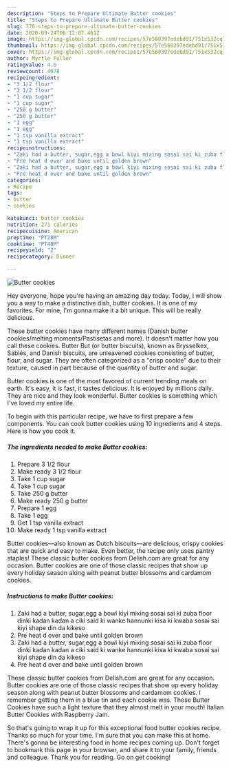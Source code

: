 ```yaml
---
description: "Steps to Prepare Ultimate Butter cookies"
title: "Steps to Prepare Ultimate Butter cookies"
slug: 776-steps-to-prepare-ultimate-butter-cookies
date: 2020-09-24T06:12:07.461Z
image: https://img-global.cpcdn.com/recipes/57e568397edebd91/751x532cq70/butter-cookies-recipe-main-photo.jpg
thumbnail: https://img-global.cpcdn.com/recipes/57e568397edebd91/751x532cq70/butter-cookies-recipe-main-photo.jpg
cover: https://img-global.cpcdn.com/recipes/57e568397edebd91/751x532cq70/butter-cookies-recipe-main-photo.jpg
author: Myrtle Fuller
ratingvalue: 4.6
reviewcount: 4678
recipeingredient:
- "3 1/2 flour"
- "3 1/2 flour"
- "1 cup sugar"
- "1 cup sugar"
- "250 g butter"
- "250 g butter"
- "1 egg"
- "1 egg"
- "1 tsp vanilla extract"
- "1 tsp vanilla extract"
recipeinstructions:
- "Zaki had a butter, sugar,egg a bowl kiyi mixing sosai sai ki zuba floor dinki kadan kadan a ciki said ki wanke hannunki kisa ki kwaba sosai sai kiyi shape din da kikeso"
- "Pre heat d over and bake until golden brown"
- "Zaki had a butter, sugar,egg a bowl kiyi mixing sosai sai ki zuba floor dinki kadan kadan a ciki said ki wanke hannunki kisa ki kwaba sosai sai kiyi shape din da kikeso"
- "Pre heat d over and bake until golden brown"
categories:
- Recipe
tags:
- butter
- cookies

katakunci: butter cookies 
nutrition: 271 calories
recipecuisine: American
preptime: "PT28M"
cooktime: "PT48M"
recipeyield: "2"
recipecategory: Dinner

---
```



![Butter cookies](https://img-global.cpcdn.com/recipes/57e568397edebd91/751x532cq70/butter-cookies-recipe-main-photo.jpg)

Hey everyone, hope you're having an amazing day today. Today, I will show you a way to make a distinctive dish, butter cookies. It is one of my favorites. For mine, I'm gonna make it a bit unique. This will be really delicious.

These butter cookies have many different names (Danish butter cookies/melting moments/Pastisetas and more). It doesn&#39;t matter how you call these cookies. Butter But (or butter biscuits), known as Brysselkex, Sablés, and Danish biscuits, are unleavened cookies consisting of butter, flour, and sugar. They are often categorized as a &#34;crisp cookie&#34; due to their texture, caused in part because of the quantity of butter and sugar.

Butter cookies is one of the most favored of current trending meals on earth. It's easy, it is fast, it tastes delicious. It is enjoyed by millions daily. They are nice and they look wonderful. Butter cookies is something which I've loved my entire life.


To begin with this particular recipe, we have to first prepare a few components. You can cook butter cookies using 10 ingredients and 4 steps. Here is how you cook it.

<!--inarticleads1-->

##### The ingredients needed to make Butter cookies:

1. Prepare 3 1/2 flour
1. Make ready 3 1/2 flour
1. Take 1 cup sugar
1. Take 1 cup sugar
1. Take 250 g butter
1. Make ready 250 g butter
1. Prepare 1 egg
1. Take 1 egg
1. Get 1 tsp vanilla extract
1. Make ready 1 tsp vanilla extract


Butter cookies—also known as Dutch biscuits—are delicious, crispy cookies that are quick and easy to make. Even better, the recipe only uses pantry staples! These classic butter cookies from Delish.com are great for any occasion. Butter cookies are one of those classic recipes that show up every holiday season along with peanut butter blossoms and cardamom cookies. 

<!--inarticleads2-->

##### Instructions to make Butter cookies:

1. Zaki had a butter, sugar,egg a bowl kiyi mixing sosai sai ki zuba floor dinki kadan kadan a ciki said ki wanke hannunki kisa ki kwaba sosai sai kiyi shape din da kikeso
1. Pre heat d over and bake until golden brown
1. Zaki had a butter, sugar,egg a bowl kiyi mixing sosai sai ki zuba floor dinki kadan kadan a ciki said ki wanke hannunki kisa ki kwaba sosai sai kiyi shape din da kikeso
1. Pre heat d over and bake until golden brown


These classic butter cookies from Delish.com are great for any occasion. Butter cookies are one of those classic recipes that show up every holiday season along with peanut butter blossoms and cardamom cookies. I remember getting them in a blue tin and each cookie was. These Butter Cookies have such a light texture that they almost melt in your mouth! Italian Butter Cookies with Raspberry Jam. 

So that's going to wrap it up for this exceptional food butter cookies recipe. Thanks so much for your time. I'm sure that you can make this at home. There's gonna be interesting food in home recipes coming up. Don't forget to bookmark this page in your browser, and share it to your family, friends and colleague. Thank you for reading. Go on get cooking!
